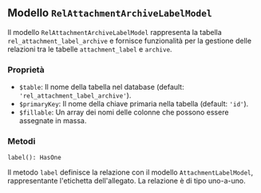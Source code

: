 ## Modello `RelAttachmentArchiveLabelModel`

Il modello `RelAttachmentArchiveLabelModel` rappresenta la tabella `rel_attachment_label_archive` e fornisce funzionalità per la gestione delle relazioni tra le tabelle `attachment_label` e `archive`.

### Proprietà

* `$table`: Il nome della tabella nel database (default: `'rel_attachment_label_archive'`).
* `$primaryKey`: Il nome della chiave primaria nella tabella (default: `'id'`).
* `$fillable`: Un array dei nomi delle colonne che possono essere assegnate in massa.

### Metodi

```
label(): HasOne
```

Il metodo `label` definisce la relazione con il modello `AttachmentLabelModel`, rappresentante l'etichetta dell'allegato. La relazione è di tipo uno-a-uno.
